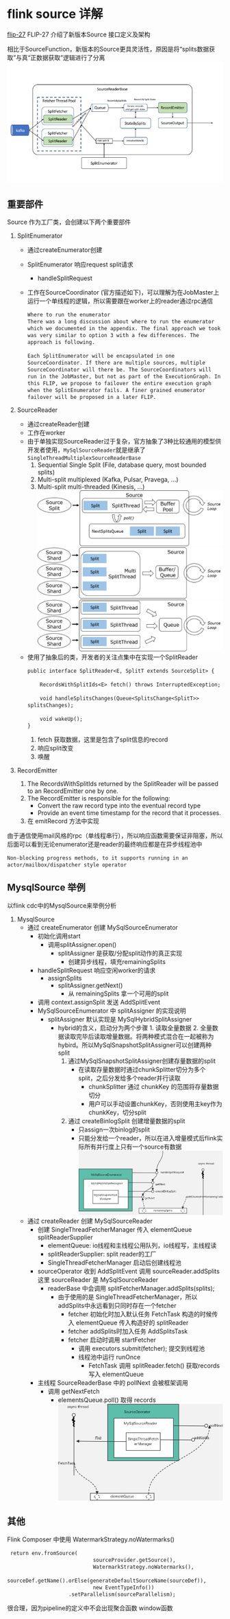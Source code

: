 # flink source 详解
[flip-27](https://cwiki.apache.org/confluence/display/FLINK/FLIP-27%3A+Refactor+Source+Interface)
FLIP-27 介绍了新版本Source 接口定义及架构

相比于SourceFunction，新版本的Source更具灵活性，原因是将“splits数据获取”与真“正数据获取”逻辑进行了分离
![alt text](image.png)

## 重要部件
Source 作为工厂类，会创建以下两个重要部件
1. SplitEnumerator 
    * 通过createEnumerator创建
    * SplitEnumerator 响应request split请求
        * handleSplitRequest
    * 工作在SourceCoordinator (官方描述如下)，可以理解为在JobMaster上运行一个单线程的逻辑，所以需要跟在worker上的reader通过rpc通信

        ```
        Where to run the enumerator
        There was a long discussion about where to run the enumerator which we documented in the appendix. The final approach we took was very similar to option 3 with a few differences. The approach is following.

        Each SplitEnumerator will be encapsulated in one SourceCoordinator. If there are multiple sources, multiple SourceCoordinator will there be. The SourceCoordinators will run in the JobMaster, but not as part of the ExecutionGraph. In this FLIP, we propose to failover the entire execution graph when the SplitEnumerator fails. A finer grained enumerator failover will be proposed in a later FLIP.
        ```

2. SourceReader
    * 通过createReader创建
    * 工作在worker
    * 由于单独实现SourceReader过于复杂，官方抽象了3种比较通用的模型供开发者使用，`MySqlSourceReader`就是继承了`SingleThreadMultiplexSourceReaderBase`
        1. Sequential Single Split (File, database query, most bounded splits)
        2. Multi-split multiplexed (Kafka, Pulsar, Pravega, ...)
        3. Multi-split multi-threaded (Kinesis, ...)
        ![alt text](image-1.png)
        ![alt text](image-2.png)
        ![alt text](image-3.png)
    * 使用了抽象后的类，开发者的关注点集中在实现一个SplitReader
        ```
        public interface SplitReader<E, SplitT extends SourceSplit> {
 
            RecordsWithSplitIds<E> fetch() throws InterruptedException;
        
            void handleSplitsChanges(Queue<SplitsChange<SplitT>> splitsChanges);
        
            void wakeUp();
        }
        ```
        1. fetch 获取数据，这里是包含了split信息的record
        2. 响应split改变
        3. 唤醒

3. RecordEmitter
    1. The RecordsWithSplitIds returned by the SplitReader will be passed to an RecordEmitter one by one.
    2. The RecordEmitter is responsible for the following:
        * Convert the raw record type <E> into the eventual record type <T>
        * Provide an event time timestamp for the record that it processes.
    3. 在 emitRecord 方法中实现

由于通信使用mail风格的rpc（单线程串行），所以响应函数需要保证非阻塞，所以后面可以看到无论enumerator还是reader的最终响应都是在异步线程池中

```
Non-blocking progress methods, to it supports running in an actor/mailbox/dispatcher style operator
```

## MysqlSource 举例

以flink cdc中的MysqlSource来举例分析

1. MysqlSource
    * 通过 createEnumerator 创建 MySqlSourceEnumerator
        * 初始化调用start
            * 调用splitAssigner.open()
                * splitAssigner 是获取/分配split动作的真正实现
                    * 创建异步线程，填充remainingSplits
        * handleSplitRequest 响应空闲worker的请求
            * assignSplits
                * splitAssigner.getNext()
                    * 从 remainingSplits 拿一个可用的split
        * 调用 context.assignSplit 发送 AddSplitEvent
        * MySqlSourceEnumerator 中 splitAssigner 的实现说明
            * splitAssigner 默认实现是 MySqlHybridSplitAssigner
                * hybrid的含义，启动分为两个步骤 1. 读取全量数据 2. 全量数据读取完毕后读取增量数据。将两种模式混合在一起被称为hybird。所以MySqlSnapshotSplitAssigner可以创建两种split
                    1. 通过MySqlSnapshotSplitAssigner创建存量数据的split
                        * 在读取存量数据时通过chunkSplitter切分为多个split，之后分发给多个reader并行读取
                            * chunkSplitter 通过 chunkKey 的范围将存量数据切分
                            * 用户可以手动设置chunkKey，否则使用主key作为chunkKey，切分split
                    2. 通过 createBinlogSplit 创建增量数据的split
                        * 只assign一次binlog的split
                        * 只能分发给一个reader，所以在进入增量模式后flink实际所有并行度上只有一个source有数据
        ![alt text](1.jpg)
    * 通过 createReader 创建 MySqlSourceReader
        * 创建 SingleThreadFetcherManager 传入 elementQueue splitReaderSupplier
            * elementQueue: io线程和主线程公用队列，io线程写，主线程读
            * splitReaderSupplier: split reader的工厂
            * SingleThreadFetcherManager 启动后创建线程池
        * sourceOperator 收到 AddSplitEvent 调用 sourceReader.addSplits 这里 sourceReader 是 MySqlSourceReader
            * readerBase 中会调用 splitFetcherManager.addSplits(splits);
                * 由于使用的是 SingleThreadFetcherManager，所以addSplits中永远看到只同时存在一个fetcher
                    * fetcher 初始化时加入默认任务 FetchTask 构造的时候传入 elementQueue 传入构造好的 splitReader
                    * fetcher addSplits时加入任务 AddSplitsTask
                    * fetcher 启动时调用 startFetcher
                        * 调用 executors.submit(fetcher); 提交到线程池
                        * 线程池中运行 runOnce
                            * FetchTask 调用 splitReader.fetch() 获取records 写入 elementQueue
        * 主线程 SourceReaderBase 中的 pollNext 会被框架调用
            * 调用 getNextFetch
                * elementsQueue.poll() 取得 records
        ![alt text](2.jpg)

## 其他

Flink Composer 中使用 WatermarkStrategy.noWatermarks()
```
 return env.fromSource(
                            sourceProvider.getSource(),
                            WatermarkStrategy.noWatermarks(),
                            sourceDef.getName().orElse(generateDefaultSourceName(sourceDef)),
                            new EventTypeInfo())
                    .setParallelism(sourceParallelism);
```

很合理，因为pipeline的定义中不会出现聚合函数 window函数